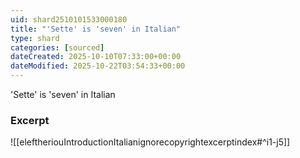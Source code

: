 ```yaml
---
uid: shard2510101533000180
title: "'Sette' is 'seven' in Italian"
type: shard
categories: [sourced]
dateCreated: 2025-10-10T07:33:00+00:00
dateModified: 2025-10-22T03:54:33+00:00
---
```

'Sette' is 'seven' in Italian
### Excerpt
![[eleftheriouIntroductionItalianignorecopyrightexcerptindex#^i1-j5]]